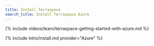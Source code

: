 ```yaml
---
title: Install Terraspace
search_title: Install Terraspace Azure
---
```


{% include videos/learn/terraspace-getting-started-with-azure.md %}

{% include intro/install.md provider="Azure" %}